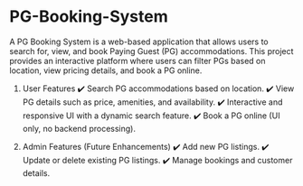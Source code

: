 # PG-Booking-System

A PG Booking System is a web-based application that allows users to search for, view, and book Paying Guest (PG) accommodations. This project provides an interactive platform where users can filter PGs based on location, view pricing details, and book a PG online.

1. User Features
✔️ Search PG accommodations based on location.
✔️ View PG details such as price, amenities, and availability.
✔️ Interactive and responsive UI with a dynamic search feature.
✔️ Book a PG online (UI only, no backend processing).

2. Admin Features (Future Enhancements)
✔️ Add new PG listings.
✔️ Update or delete existing PG listings.
✔️ Manage bookings and customer details.

